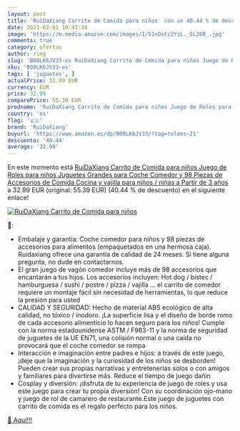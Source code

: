 ```yaml
---
layout: post
title: 'RuiDaXiang Carrito de Comida para niños  con un 40.44 % de descuento'
date: 2021-02-01 10:43:34
image: 'https://m.media-amazon.com/images/I/51nOxtz2YiL._SL200_.jpg'
comments: true
category: ofertas
author: ring
slug: 'B08LK6JV33-es RuiDaXiang Carrito de Comida para niños Juego de Roles...'
sku: 'B08LK6JV33-es'
tags: [ 'juguetes', ]
actualPrice: 32.99 EUR
currency: EUR
price: 32.99
comparePrice: 55.39 EUR
prodname: 'RuiDaXiang Carrito de Comida para niños Juego de Roles para niños  Juguetes Grandes para Coche Comedor y 98 Piezas de Accesorios de Comida  Cocina y vajilla  para niños / niñas a Partir de 3 años'
country: 'es'
flag: '🇪🇸'
brand: 'RuiDaXiang'
buyurl: 'https://www.amazon.es/dp/B08LK6JV33/?tag=tolees-21'
descuento: '40.44'
average: '32.99'
---
```


En este momento está [RuiDaXiang Carrito de Comida para niños Juego de Roles para niños  Juguetes Grandes para Coche Comedor y 98 Piezas de Accesorios de Comida  Cocina y vajilla  para niños / niñas a Partir de 3 años](https://www.amazon.es/dp/B08LK6JV33/?tag=tolees-21) a 32.99 EUR (original: 55.39 EUR) (40.44 %  de descuento) en el siguiente enlace!

[![RuiDaXiang Carrito de Comida para niños ](https://m.media-amazon.com/images/I/51nOxtz2YiL._SL200_.jpg)](https://www.amazon.es/dp/B08LK6JV33/?tag=tolees-21)

🔎:

- Embalaje y garantía: Coche comedor para niños y 98 piezas de accesorios para alimentos (empaquetados en una hermosa caja). Ruidaxiang ofrece una garantía de calidad de 24 meses. Si tiene alguna pregunta, no dude en contactarnos.
- El gran juego de vagón comedor incluye más de 98 accesorios que encantarán a tus hijos. Los accesorios incluyen: Hot dog / bistec / hamburguesa / sushi / postre / pizza / vajilla ... el carrito de comedor requiere un montaje fácil sin necesidad de herramientas, lo que reduce la presión para usted
- CALIDAD Y SEGURIDAD: Hecho de material ABS ecológico de alta calidad, no tóxico / inodoro. ¡La superficie lisa y el diseño de borde romo de cada accesorio alimenticio lo hacen seguro para los niños! Cumple con la norma estadounidense ASTM / F963-11 y la norma de seguridad de juguetes de la UE EN71, una colisión normal o una caída no provocará que el coche comedor se rompa
- Interacción e imaginación entre padres e hijos: a través de este juego, ¡deje que la imaginación y la curiosidad de los niños se desborden! Pueden crear sus propias narrativas y entretenerlas solos o con amigos y familiares para divertirse más. Reduce el tiempo de juego dañin
- Cosplay y diversión: ¡disfruta de tu experiencia de juego de roles y usa este juego para crear tu propia diversión! Con su coordinación ojo-mano y juego de rol de camarero de restaurante.Este juego de juguetes con carrito de comida es el regalo perfecto para los niños.

[🛒 Aquí!!!](https://www.amazon.es/dp/B08LK6JV33/?tag=tolees-21)
